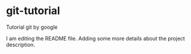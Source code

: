 # git-tutorial
Tutorial git by google

I am editing the README file. Adding some more details about the project description.
